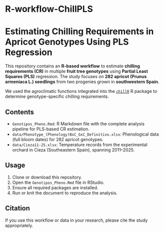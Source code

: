 # R-workflow-ChillPLS

# Estimating Chilling Requirements in Apricot Genotypes Using PLS Regression

This repository contains an **R-based workflow** to estimate **chilling requirements (CR)** in multiple **fruit tree genotypes** using **Partial Least Squares (PLS)** regression. The study focuses on **282 apricot (Prunus armeniaca L.) seedlings** from two progenies grown in **southwestern Spain**.

We used the agroclimatic functions integrated into the [`chillR`](https://cran.r-project.org/package=chillR) R package to determine genotype-specific chilling requirements.

## Contents

- `Genotipos_Pheno.Rmd`: R Markdown file with the complete analysis pipeline for PLS-based CR estimation.
- `data/Phenotype_(Phenology)BxC_GxC_Definitivo.xlsx`: Phenological data (full bloom dates) for 282 apricot genotypes.
- `data/Cieza11-25.xlsx`: Temperature records from the experimental orchard in Cieza (Southeastern Spain), spanning 2011–2025.

## Usage

1. Clone or download this repository.
2. Open the `Genotipos_Pheno.Rmd` file in RStudio.
3. Ensure all required packages are installed.
4. Run or knit the document to reproduce the analysis.

## Citation

If you use this workflow or data in your research, please cite the study appropriately. 



